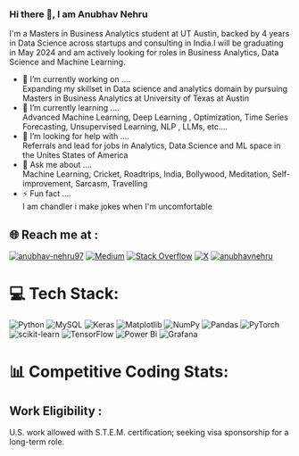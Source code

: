 ### Hi there 👋, I am Anubhav Nehru

I'm a Masters in Business Analytics student at UT Austin, backed by 4 years in Data Science across startups and consulting in India.I will be graduating in May 2024 and am actively looking for roles in Business Analytics, Data Science and Machine Learning.

- 🔭 I’m currently working on .... <br>
   Expanding my skillset in Data science and analytics domain by pursuing Masters in Business Analytics at University of Texas at Austin
- 🌱 I’m currently learning .... <br>
   Advanced Machine Learning, Deep Learning , Optimization, Time Series Forecasting, Unsupervised Learning, NLP , LLMs, etc....
- 🤔 I’m looking for help with .... <br>
  Referrals and lead for jobs in Analytics, Data Science and ML space in the Unites States of America
- 💬 Ask me about .... <br>
   Machine Learning, Cricket, Roadtrips, India, Bollywood, Meditation, Self-improvement, Sarcasm, Travelling
- ⚡ Fun fact .... <br>
  I am chandler i make jokes when I'm uncomfortable

## 🌐 Reach me at :
[![anubhav-nehru97](https://img.shields.io/badge/LinkedIn-%230077B5.svg?logo=linkedin&logoColor=white)](https://linkedin.com/in/anubhav-nehru97)
[![Medium](https://img.shields.io/badge/Medium-12100E?logo=medium&logoColor=white)](https://medium.com/@anubhavnehru046) 
[![Stack Overflow](https://img.shields.io/badge/-Stackoverflow-FE7A16?logo=stack-overflow&logoColor=white)](https://stackoverflow.com/users/anubhav-nehru)
 [![X](https://img.shields.io/badge/X-black.svg?logo=X&logoColor=white)](https://x.com/anubhavnehru619) 
[![anubhavnehru](https://img.shields.io/badge/Instagram-%23E4405F.svg?logo=Instagram&logoColor=white)](https://instagram.com/anubhavnehru) 
  



# 💻 Tech Stack:

![Python](https://img.shields.io/badge/python-3670A0?style=for-the-badge&logo=python&logoColor=ffdd54)
![MySQL](https://img.shields.io/badge/mysql-%2300000f.svg?style=for-the-badge&logo=mysql&logoColor=white) 
![Keras](https://img.shields.io/badge/Keras-%23D00000.svg?style=for-the-badge&logo=Keras&logoColor=white) 
![Matplotlib](https://img.shields.io/badge/Matplotlib-%23ffffff.svg?style=for-the-badge&logo=Matplotlib&logoColor=black) 
![NumPy](https://img.shields.io/badge/numpy-%23013243.svg?style=for-the-badge&logo=numpy&logoColor=white) 
![Pandas](https://img.shields.io/badge/pandas-%23150458.svg?style=for-the-badge&logo=pandas&logoColor=white)
![PyTorch](https://img.shields.io/badge/PyTorch-%23EE4C2C.svg?style=for-the-badge&logo=PyTorch&logoColor=white) 
![scikit-learn](https://img.shields.io/badge/scikit--learn-%23F7931E.svg?style=for-the-badge&logo=scikit-learn&logoColor=white)
 ![TensorFlow](https://img.shields.io/badge/TensorFlow-%23FF6F00.svg?style=for-the-badge&logo=TensorFlow&logoColor=white) 
![Power Bi](https://img.shields.io/badge/power_bi-F2C811?style=for-the-badge&logo=powerbi&logoColor=black) 
![Grafana](https://img.shields.io/badge/grafana-%23F46800.svg?style=for-the-badge&logo=grafana&logoColor=white)

# 📊 Competitive Coding Stats:



## Work Eligibility :
U.S. work allowed with S.T.E.M. certification; seeking visa sponsorship for a long-term role.
<!-- Proudly created with GPRM ( https://gprm.itsvg.in ) -->


<!--
**anubhavnehru/anubhavnehru** is a ✨ _special_ ✨ repository because its `README.md` (this file) appears on your GitHub profile.

Here are some ideas to get you started:

- 🔭 I’m currently working on ...
- 🌱 I’m currently learning ...
- 👯 I’m looking to collaborate on ...
- 🤔 I’m looking for help with ...
- 💬 Ask me about ...
- 📫 How to reach me: ...
- 😄 Pronouns: ...
- ⚡ Fun fact: ...
-->
